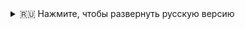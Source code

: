 <details>
  <summary>🇷🇺 Нажмите, чтобы развернуть русскую версию</summary>

## Привет! 👋

🔭 Развиваю навыки в Python, SQL, Data Science и машинном обучении.  
🌱 Изучаю алгоритмы, структуры данных и практические применения ML.  
🤝 Открыт к сотрудничеству над проектами в области анализа данных и машинного обучения.  
🤔 Стремлюсь к профессиональному росту в направлении Data Science и ML.  
🎓 Бакалавр экономики, РАНХиГС  
📫 Telegram: [@theDagestani](https://t.me/theDagestani)  
🚀 Мои решения задач с LeetCode:  
[LeetCode solutions](https://github.com/theKerimKerimov/leetcode)

</details>
